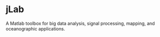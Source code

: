 # jLab
A Matlab toolbox for big data analysis, signal processing, mapping, and oceanographic applications.
